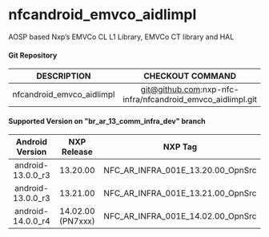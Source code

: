 # nfcandroid_emvco_aidlimpl
AOSP based Nxp’s EMVCo CL L1 Library, EMVCo CT library  and HAL

#### Git Repository

| DESCRIPTION        | CHECKOUT COMMAND          |
| :-------------: |:-------------:| 
| nfcandroid_emvco_aidlimpl | git@github.com:nxp-nfc-infra/nfcandroid_emvco_aidlimpl.git |

#### Supported Version on "br_ar_13_comm_infra_dev" branch
| Android Version        | NXP Release          | NXP Tag  |
| :-------------: |:---------------------:| :-----:|
|  android-13.0.0_r3   | 13.20.00  |  NFC_AR_INFRA_001E_13.20.00_OpnSrc |
|  android-13.0.0_r3   | 13.21.00  |  NFC_AR_INFRA_001E_13.21.00_OpnSrc |
| android-14.0.0_r4              |  14.02.00 (PN7xxx) |  NFC_AR_INFRA_001E_14.02.00_OpnSrc |


